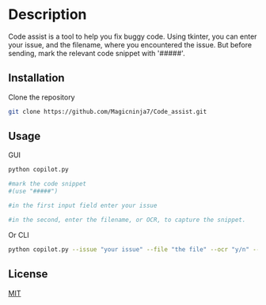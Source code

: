# Description

Code assist is a tool to help you fix buggy code. Using tkinter, you can enter your issue, and the filename, where you encountered the issue. But before sending, mark the relevant code snippet with '#####'.

## Installation

Clone the repository

```bash
git clone https://github.com/Magicninja7/Code_assist.git
```

## Usage

GUI
```python
python copilot.py

#mark the code snippet
#(use "#####")

#in the first input field enter your issue

#in the second, enter the filename, or OCR, to capture the snippet.
```

Or CLI
```bash
python copilot.py --issue "your issue" --file "the file" --ocr "y/n" --github "repo link" --path "file path"
```

## License

[MIT](https://choosealicense.com/licenses/mit/)
